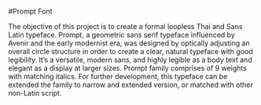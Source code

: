#Prompt Font

The objective of this project is to create a formal loopless Thai and Sans Latin typeface. Prompt, a geometric sans serif typeface influenced by Avenir and the early modernist era, was designed by optically adjusting an overall circle structure in order to create a clear, natural typeface with good legibility. It’s a versatile, modern sans, and highly legible as a body text and elegant as a display at larger sizes. Prompt family comprises of 9 weights with matching italics. For further development, this typeface can be extended the family to narrow and extended version, or matched with other non-Latin script.
